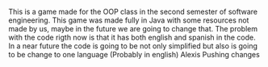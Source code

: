 This is a game made for the OOP class in the second semester of software engineering.
This game was made fully in Java with some resources not made by us, maybe in the future we are going to change that. 
The problem with the code rigth now is that it has both english and spanish in the code.
In a near future the code is going to be not only simplified but also is going to be change to one language (Probably in english)
Alexis
Pushing changes
